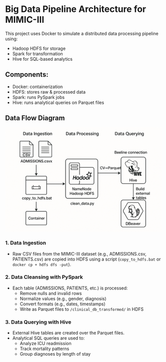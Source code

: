 # Big Data Pipeline Architecture for MIMIC-III

This project uses Docker to simulate a distributed data processing pipeline using:
- Hadoop HDFS for storage
- Spark for transformation
- Hive for SQL-based analytics

## Components:

- Docker: containerization
- HDFS: stores raw & processed data
- Spark: runs PySpark jobs
- Hive: runs analytical queries on Parquet files

## Data Flow Diagram

![Data Flow](./data_flow_diagram.png)

### 1. **Data Ingestion**
- Raw CSV files from the MIMIC-III dataset (e.g., ADMISSIONS.csv, PATIENTS.csv) are copied into HDFS using a script (`copy_to_hdfs.bat` or `docker cp + hdfs dfs -put`).

### 2. **Data Cleansing with PySpark**
- Each table (ADMISSIONS, PATIENTS, etc.) is processed:
  - Remove nulls and invalid rows
  - Normalize values (e.g., gender, diagnosis) 
  - Convert formats (e.g., dates, timestamps)
  - Write as Parquet files to `/clinical_db_transformed/` in HDFS

### 3. **Data Querying with Hive**
- External Hive tables are created over the Parquet files.
- Analytical SQL queries are used to:
  - Analyze ICU readmission
  - Track mortality patterns
  - Group diagnoses by length of stay
